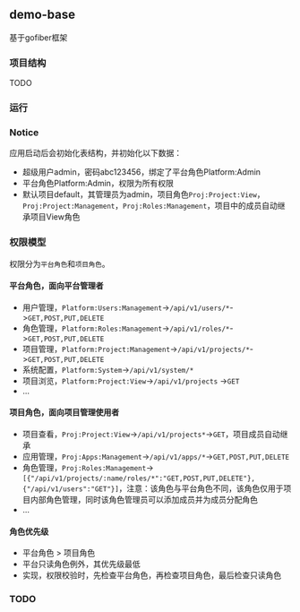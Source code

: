 demo-base
---
基于gofiber框架

### 项目结构
TODO

### 运行

### Notice
应用启动后会初始化表结构，并初始化以下数据：
- 超级用户admin，密码abc123456，绑定了平台角色Platform:Admin
- 平台角色Platform:Admin，权限为所有权限
- 默认项目default，其管理员为admin，项目角色`Proj:Project:View`，`Proj:Project:Management`，`Proj:Roles:Management`，项目中的成员自动继承项目View角色
  

### 权限模型
权限分为`平台角色`和`项目角色`。  
#### 平台角色，面向平台管理者
- 用户管理，`Platform:Users:Management`->`/api/v1/users/*`->`GET,POST,PUT,DELETE`
- 角色管理，`Platform:Roles:Management`->`/api/v1/roles/*`->`GET,POST,PUT,DELETE`
- 项目管理，`Platform:Project:Management`->`/api/v1/projects/*`->`GET,POST,PUT,DELETE`
- 系统配置，`Platform:System`->`/api/v1/system/*`
- 项目浏览，`Platform:Project:View`->`/api/v1/projects` ->`GET`
- ...

#### 项目角色，面向项目管理使用者
- 项目查看，`Proj:Project:View`->`/api/v1/projects*`->`GET`，项目成员自动继承
- 应用管理，`Proj:Apps:Management`->`/api/v1/apps/*`->`GET,POST,PUT,DELETE`
- 角色管理，`Proj:Roles:Management`->`[{"/api/v1/projects/:name/roles/*":"GET,POST,PUT,DELETE"},{"/api/v1/users":"GET"}]`，注意：该角色与平台角色不同，该角色仅用于项目内部角色管理，同时该角色管理员可以添加成员并为成员分配角色
- ...

#### 角色优先级
- 平台角色 > 项目角色
- 平台只读角色例外，其优先级最低
- 实现，权限校验时，先检查平台角色，再检查项目角色，最后检查只读角色

### TODO

